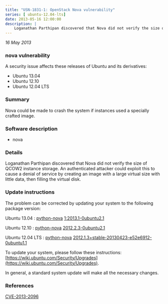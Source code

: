 ```yaml
---
title: "USN-1831-1: OpenStack Nova vulnerability"
series: [ ubuntu-12.04-lts]
date: 2013-05-16 12:00:00
description: |
    Loganathan Parthipan discovered that Nova did not verify the size of QCOW2 instance storage. An authenticated attacker could exploit this to cause a denial of service by creating an image with a large virtual size with little data, then filling the virtual disk. 
--- 
```

 
 

*16 May 2013*

### nova vulnerability

A security issue affects these releases of Ubuntu and its derivatives:

* Ubuntu 13.04
* Ubuntu 12.10
* Ubuntu 12.04 LTS

### Summary

Nova could be made to crash the system if instances used a specially crafted image.

### Software description

* nova 

### Details

Loganathan Parthipan discovered that Nova did not verify the size of QCOW2 instance storage. An authenticated attacker could exploit this to cause a denial of service by creating an image with a large virtual size with little data, then filling the virtual disk. 

### Update instructions

The problem can be corrected by updating your system to the following package version:

Ubuntu 13.04
 : [python-nova](https://launchpad.net/ubuntu/+source/nova) <span> [1:2013.1-0ubuntu2.1](https://launchpad.net/ubuntu/+source/nova/1:2013.1-0ubuntu2.1) </span> 

Ubuntu 12.10
 : [python-nova](https://launchpad.net/ubuntu/+source/nova) <span> [2012.2.3-0ubuntu2.1](https://launchpad.net/ubuntu/+source/nova/2012.2.3-0ubuntu2.1) </span> 

Ubuntu 12.04 LTS
 : [python-nova](https://launchpad.net/ubuntu/+source/nova) <span> [2012.1.3+stable-20130423-e52e6912-0ubuntu1.1](https://launchpad.net/ubuntu/+source/nova/2012.1.3+stable-20130423-e52e6912-0ubuntu1.1) </span> 

To update your system, please follow these instructions: [https://wiki.ubuntu.com/Security/Upgrades](https://wiki.ubuntu.com/Security/Upgrades).

In general, a standard system update will make all the necessary changes. 

### References

 
 [CVE-2013-2096](http://people.ubuntu.com/~ubuntu-security/cve/CVE-2013-2096)
 

